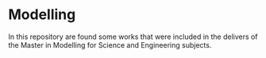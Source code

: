 # Modelling
In this repository are found some works that were included in the delivers of the Master in Modelling for Science and Engineering subjects.
